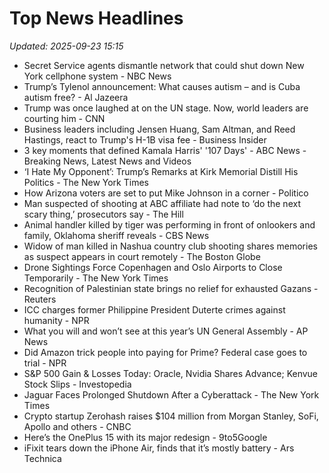 # Top News Headlines

_Updated: 2025-09-23 15:15_

- Secret Service agents dismantle network that could shut down New York cellphone system - NBC News
- Trump’s Tylenol announcement: What causes autism – and is Cuba autism free? - Al Jazeera
- Trump was once laughed at on the UN stage. Now, world leaders are courting him - CNN
- Business leaders including Jensen Huang, Sam Altman, and Reed Hastings, react to Trump's H-1B visa fee - Business Insider
- 3 key moments that defined Kamala Harris' '107 Days' - ABC News - Breaking News, Latest News and Videos
- ‘I Hate My Opponent’: Trump’s Remarks at Kirk Memorial Distill His Politics - The New York Times
- How Arizona voters are set to put Mike Johnson in a corner - Politico
- Man suspected of shooting at ABC affiliate had note to ‘do the next scary thing,’ prosecutors say - The Hill
- Animal handler killed by tiger was performing in front of onlookers and family, Oklahoma sheriff reveals - CBS News
- Widow of man killed in Nashua country club shooting shares memories as suspect appears in court remotely - The Boston Globe
- Drone Sightings Force Copenhagen and Oslo Airports to Close Temporarily - The New York Times
- Recognition of Palestinian state brings no relief for exhausted Gazans - Reuters
- ICC charges former Philippine President Duterte crimes against humanity - NPR
- What you will and won’t see at this year’s UN General Assembly - AP News
- Did Amazon trick people into paying for Prime? Federal case goes to trial - NPR
- S&P 500 Gain & Losses Today: Oracle, Nvidia Shares Advance; Kenvue Stock Slips - Investopedia
- Jaguar Faces Prolonged Shutdown After a Cyberattack - The New York Times
- Crypto startup Zerohash raises $104 million from Morgan Stanley, SoFi, Apollo and others - CNBC
- Here’s the OnePlus 15 with its major redesign - 9to5Google
- iFixit tears down the iPhone Air, finds that it’s mostly battery - Ars Technica